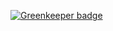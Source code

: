 
[![Greenkeeper badge](https://badges.greenkeeper.io/captainkovalsky/check-dependant.svg)](https://greenkeeper.io/)
